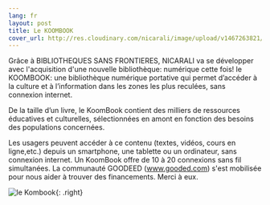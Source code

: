 ```yaml
---
lang: fr
layout: post
title: Le KOOMBOOK
cover_url: http://res.cloudinary.com/nicarali/image/upload/v1467263821/kombook_avcoby.jpg
---
```

Grâce à BIBLIOTHEQUES SANS FRONTIERES, NICARALI va se développer avec l'acquisition d'une nouvelle bibliothèque: numérique cette fois! le KOOMBOOK: une bibliothèque numérique portative qui permet d’accéder à la culture et à l’information dans les zones les plus reculées,  sans connexion internet.

De la taille d’un livre, le KoomBook contient des milliers de ressources éducatives et culturelles, sélectionnées en amont en fonction des besoins des populations concernées. 

Les usagers peuvent accéder à ce contenu (textes, vidéos, cours en ligne,etc.) depuis un smartphone, une tablette ou un ordinateur, sans connexion internet. Un KoomBook offre de 10 à 20 connexions sans fil simultanées.
La communauté GOODEED (www.gooded.com) s'est mobilisée pour nous aider à trouver des financements. Merci à eux.

![le Kombook](http://res.cloudinary.com/nicarali/image/upload/v1467263821/kombook_avcoby.jpg){: .right}
​